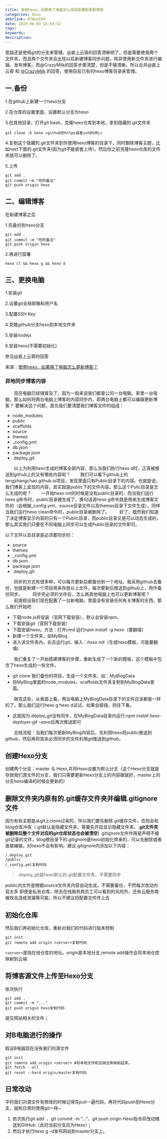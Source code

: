 ```yaml
---
title: 使用hexo，如果换了电脑怎么保留配置和更新博客
categories: hexo
abbrlink: 870ed150
date: 2019-06-03 15:54:53
tags:
keywords:
description:
---
```


思路还是使用git的分支来管理，@直上云霄的回答清晰明了，但是需要使用两个文件夹，而且两个文件夹会出现以后新建博客同步问题，除非使用新文件夹进行编辑、发布博客。而@CrazyMilk的回答步骤清楚，但是不够清晰。所以合并@直上云霄 和 @[CrazyMilk](https://www.zhihu.com/people/CrazyMilk) 的回答，使用目前已有的hexo博客目录来管理。

<!--more-->

## 一.备份

1.在github上新建一个hexo分支

2.在仓库的设置里面，设置默认分支为hexo

3.在其他目录，打开git bash，克隆hexo仓库到本地，拿到隐藏的.git文件夹

```
git clone -b hexo <github的https或者ssh的URL>
```

4.复制这个隐藏的.git文件夹到你使用hexo博客的目录下，同时删除博客主题，比如next下面的.git文件夹(因为git不能嵌套上传)，然后你之前克隆hexo仓库的文件夹就可以删除了。

5.上传

```
git add .
git commit –m "你的备注"
git push origin hexo
```

## 二、编辑博客

在新建博客之后

1.先备份到hexo分支

```
git add .
git commit –m "你的备注"
git push origin hexo
```

2.再进行部署

```
hexo cl && hexo g && hexo d
```

## 三、更换电脑

1.安装git

2.设置git全局邮箱和用户名

3.配置SSH Key

4.克隆github分支hexo到本地文件夹

5.安装nodejs 

6.安装hexo(不需要初始化)

参见@直上云霄的回答

来源：[使用hexo，如果换了电脑怎么更新博客？](https://www.zhihu.com/question/21193762)



### 异地同步博客内容

　　现在电脑已经很普及了，因为一般来说我们都是公司一台电脑，家里一台电脑，那么如何将两台电脑上博客的内容同步内，即两台电脑上都可以编辑更新博客？
要解决这个问题，首先我们要清楚我们博客文件的组成：

- node_modules
- public
- scaffolds
- source
- themes
- _config_yml
- db.json
- package.json
- .deploy_git

　　以上为利用hexo生成的博客全部内容，那么当我们执行hexo d时，正真被推送到github上的又有哪些内容呢？
　　我们可以看下github上的tengzhangchao.github.io项目，发现里面只有Public目录下的内容。也就是说，我们博客上呈现的内容，其实就是public下的文件内容。那么这个Pulic目录是怎么生成的呢？
　　一开始hexo init的时候是没有public目录的，而当我们运行hexo g命令时，public目录被生成了，换句话说hexo g命令就是用来生成博客文件的（会根据_config.yml，source目录文件以及themes目录下文件生成）。同样当我们运行hexo clean命令时，public目录被删除了。
　　好了，既然我们知道了决定博客显示内容的只有一个Public目录，而public目录又是可以动态生成的，那么其实我们只要在不同电脑上同步可以生成Public目录的文件即可。

以下文件以及目录是必须要同步的：

- source
- themes
- _config.yml
- db.json
- package.json
- .deploy_git

　　同步的方式有很多种，可以每次更新后都备份到一个地址。我采用github去备份，也就是新建一个项目用来存放以上文件，每次更新后推送到github上，用作备份同步。
　　同步完必须的文件后，怎么再其他电脑上也可以更新博客呢？
　　前提假设我们现在配置了一台新电脑，里面没有安装任何有关博客的东西，那么我们开始吧：

- 下载node.js并安装（官网下载安装），默认会安装npm。
- 下载安装git（官网下载安装）
- 下载安装hexo。方法：打开cmd 运行*npm install -g hexo*（要翻墙）
- 新建一个文件夹，如MyBlog
- 进入该文件夹内，右击运行git，输入：*hexo init*（生成hexo模板，可能要翻墙)

　　我们重复了一开始搭建博客的步骤，重新生成了一个新的模板，这个模板中包含了hexo生成的一些文件。

- git clone 我们备份的项目，生成一个文件夹，如：MyBlogData
- 将MyBlog里面的node_modules、scaffolds文件夹复制到MyBlogData里面。

　　做完这些，从表面上看，两台电脑上MyBlogData目录下的文件应该都是一样的了。那么我们运行hexo g
hexo d试试，如果会报错，则往下看。

- 这是因为.deploy_git没有同步，在MyBlogData目录内运行:*npm install hexo-deployer-git –save*后再次推送即可

　　总结流程：当我们每次更新MyBlog内容后，先利用hexo将public推送到github，然后再将其余必须同步的文件利用git推送到github。



## 创建Hexo分支

创建两个分支：master 与 Hexo,并将Hexo设置为默认分支（这个Hexo分支就是存放我们源文件的分支，我们只需要更新Hexo分支上的内容据就好，master上的分支hexo编译的时候会更新的）

## 删除文件夹内原有的.git缓存文件夹并编辑.gitignore文件

因为有些主题是从git上clone过来的，所以我们要先删除.git缓存文件，否则会和blog仓库冲突（.git默认是隐藏文件夹，需要先开启显示隐藏文件夹。**.git文件夹被删除后整个文件对应的git仓库状态也会被清空**)
.gitignore文件作用是声明不被git记录的文件，blog根目录下的.gitignore是hexo初始化带来的，可以先删除或者直接编辑，对hexo不会有影响。建议.gitignore内添加以下内容：

```
/.deploy_git
/public  
/_config.yml复制代码
```

> .deploy_git是hexo默认的.git配置文件夹，不需要同步

public内文件是根据source文件夹内容自动生成，不需要备份，不然每次改动内容太多
即使是私有仓库，除去在线服务商员工可以看到的风险外，还有云服务商被攻击造成泄漏等可能，所以不建议将配置文件传上去

## 初始化仓库

然后我们再初始化仓库，重新对我们的代码进行版本控制

```
git init
git remote add origin <server>复制代码
```

`<server>`是指在线仓库的地址。origin是本地分支,remote add操作会将本地仓库映射到云端

## 将博客源文件上传至Hexo分支

依次执行

```
git add .
git commit -m "..."
git push origin hexo复制代码
```

提交网站相关的文件；

## 对B电脑进行的操作

假设B电脑现在没有我们的源文件

```
git init
git remote add origin <server> #将本地文件和云端仓库映射起来。
git fetch --all
git reset --hard origin/master复制代码
```

## 日常改动

平时我们对源文件有修改的时候记得先pull一遍代码，再将代码push到Hexo分支，就和日常的使用git一样~

1. 依次执行git add .、git commit -m "..."、git push origin Hexo指令将改动推送到GitHub（此时当前分支应为Hexo）；
2. 然后才执行hexo g -d发布网站到master分支上。